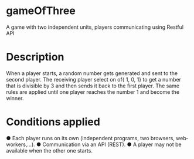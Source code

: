 # gameOfThree
A game with two independent units, players communicating using Restful API

# Description
When a player starts, a random number gets generated and sent to the second player.
The receiving player select on of{ 1, 0, 1} to get a number that is divisible by 3 and then sends it back to the first player. 
The same rules are applied until one player reaches the number 1 and become the winner.

# Conditions applied
● Each player runs on its own (independent programs, two browsers, web‐workers,...).
● Communication via an API (REST).
● A player may not be available when the other one starts.

